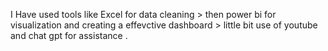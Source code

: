 I Have used tools like Excel for data cleaning > then power bi for visualization and creating a effevctive dashboard > little bit use of youtube and chat gpt for assistance .
